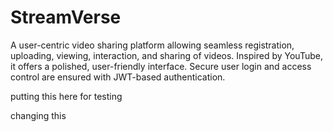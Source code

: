 # StreamVerse
A user-centric video sharing platform allowing seamless registration, uploading, viewing, interaction, and sharing of videos. Inspired by YouTube, it offers a polished, user-friendly interface. Secure user login and access control are ensured with JWT-based authentication.

putting this here for testing

changing this 